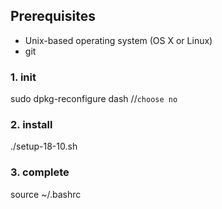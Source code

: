 

## Prerequisites

* Unix-based operating system (OS X or Linux)
* git
### 1. init
sudo dpkg-reconfigure dash //`choose no`
### 2. install
./setup-18-10.sh
### 3. complete
source ~/.bashrc
